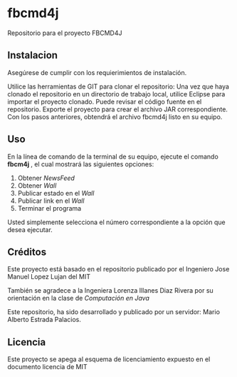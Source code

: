 # fbcmd4j
Repositorio para el proyecto FBCMD4J

## Instalacion
Asegúrese de cumplir con los requierimientos de instalación.

Utilice las herramientas de GIT para clonar el repositorio:
Una vez que haya clonado el repositorio en un directorio de trabajo local, utilice Eclipse para importar el proyecto clonado.
Puede revisar el código fuente en el repositorio.
Exporte el proyecto para crear el archivo JAR correspondiente.
Con los pasos anteriores, obtendrá el archivo fbcmd4j listo en su equipo.


## Uso 
En la línea de comando de la terminal de su equipo, ejecute el comando **fbcm4j** , el cual mostrará las siguientes opciones: 
1. Obtener *NewsFeed*
2. Obtener *Wall* 
3. Publicar estado en el *Wall* 
4. Publicar link en el *Wall*
5. Terminar el programa

Usted simplemente selecciona el número correspondiente a la opción que desea ejecutar. 

## Créditos
Este proyecto está basado en el repositorio publicado por el Ingeniero  Jose Manuel Lopez Lujan del MIT

También se agradece a la Ingeniera Lorenza Illanes Diaz Rivera por su orientación en la clase de *Computación en Java*

Este repositorio, ha sido desarrollado y publicado por un servidor: Mario Alberto Estrada Palacios.

## Licencia
Este proyecto se apega al esquema de licenciamiento expuesto en el documento licencia de MIT
